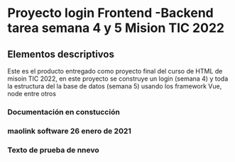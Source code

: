 # Proyecto login Frontend -Backend tarea semana 4 y 5 Mision TIC 2022
##  Elementos descriptivos


Este es el producto entregado como proyecto final del curso de HTML de misoin TIC 2022, en este proyecto se construye un login (semana 4) y toda la estructura del la base de datos (semana 5)  usando los framework Vue, node 
entre otros 

### Documentación en constucción

### **maolink software 26 enero de 2021**
### Texto de prueba de nnevo
